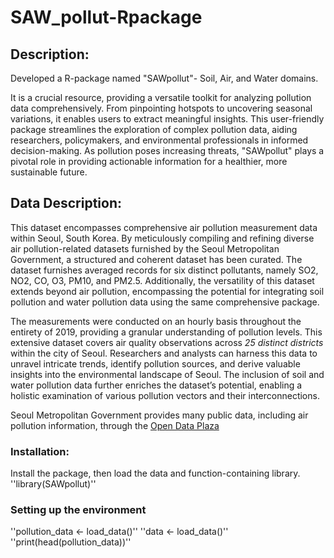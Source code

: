 # SAW_pollut-Rpackage  
## Description:
Developed a R-package named "SAWpollut"- Soil, Air, and Water domains.  

It is a crucial resource, providing a versatile toolkit for analyzing pollution data comprehensively. From pinpointing hotspots to uncovering seasonal variations, it enables users to extract meaningful insights. This user-friendly package streamlines the exploration of complex pollution data, aiding researchers, policymakers, and environmental professionals in informed decision-making. As pollution poses increasing threats, "SAWpollut" plays a pivotal role in providing actionable information for a healthier, more sustainable future.
## Data Description:
This dataset encompasses comprehensive air pollution measurement data within Seoul, South Korea. By meticulously compiling and refining diverse air pollution-related datasets furnished by the Seoul Metropolitan Government, a structured and coherent dataset has been curated. The dataset furnishes averaged records for six distinct pollutants, namely SO2, NO2, CO, O3, PM10, and PM2.5. Additionally, the versatility of this dataset extends beyond air pollution, encompassing the potential for integrating soil pollution and water pollution data using the same comprehensive package.  

The measurements were conducted on an hourly basis throughout the entirety of 2019, providing a granular understanding of pollution levels. This extensive dataset covers air quality observations across *25 distinct districts* within the city of Seoul. Researchers and analysts can harness this data to unravel intricate trends, identify pollution sources, and derive valuable insights into the environmental landscape of Seoul. The inclusion of soil and water pollution data further enriches the dataset’s potential, enabling a holistic examination of various pollution vectors and their interconnections.  

Seoul Metropolitan Government provides many public data, including air pollution information, through the [Open Data Plaza](https://data.seoul.go.kr/)  

### Installation:
Install the package, then load the data and function-containing library.  
''library(SAWpollut)''  
### Setting up the environment
''pollution_data <- load_data()''
''data <- load_data()''
''print(head(pollution_data))''
